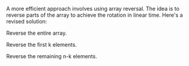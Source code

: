​A more efficient approach involves using array reversal. The idea is to reverse parts of the array to achieve the rotation in linear time. Here's a revised solution:

Reverse the entire array.




Reverse the first k elements.





Reverse the remaining n-k elements.
